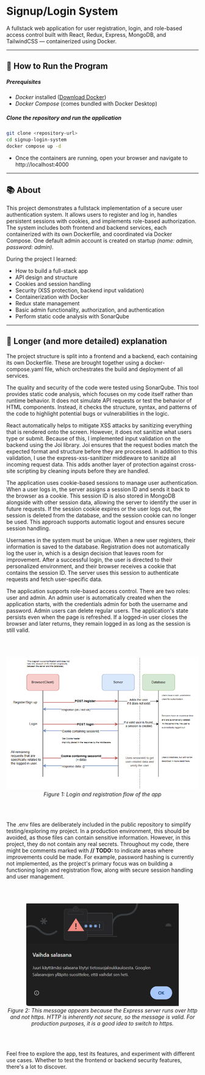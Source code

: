 # Signup/Login System

A fullstack web application for user registration, login, and role-based access control built with React, Redux, Express, MongoDB, and TailwindCSS — containerized using Docker.

---

## 🚀 How to Run the Program

##### Prerequisites

- _Docker_ installed ([Download Docker](https://www.docker.com/get-started))
- _Docker Compose_ (comes bundled with Docker Desktop)

##### Clone the repository and run the application

```bash
git clone <repository-url>
cd signup-login-system
docker compose up -d
```

- Once the containers are running, open your browser and navigate to http://localhost:4000

---

## 📚 About

This project demonstrates a fullstack implementation of a secure user authentication system. It allows users to register and log in, handles persistent sessions with cookies, and implements role-based authorization. The system includes both frontend and backend services, each containerized with its own Dockerfile, and coordinated via Docker Compose. One default admin account is created on startup _(name: admin, password: admin)_.

During the project I learned:

- How to build a full-stack app
- API design and structure
- Cookies and session handling
- Security (XSS protection, backend input validation)
- Containerization with Docker
- Redux state management
- Basic admin functionality, authorization, and authentication
- Perform static code analysis with SonarQube

---

## 📘 Longer (and more detailed) explanation

The project structure is split into a frontend and a backend, each containing its own Dockerfile. These are brought together using a docker-compose.yaml file, which orchestrates the build and deployment of all services.

The quality and security of the code were tested using SonarQube. This tool provides static code analysis, which focuses on my code itself rather than runtime behavior. It does not simulate API requests or test the behavior of HTML components. Instead, it checks the structure, syntax, and patterns of the code to highlight potential bugs or vulnerabilities in the logic.

React automatically helps to mitigate XSS attacks by sanitizing everything that is rendered onto the screen. However, it does not sanitize what users type or submit. Because of this, I implemented input validation on the backend using the Joi library. Joi ensures that the request bodies match the expected format and structure before they are processed. In addition to this validation, I use the express-xss-sanitizer middleware to sanitize all incoming request data. This adds another layer of protection against cross-site scripting by cleaning inputs before they are handled.

The application uses cookie-based sessions to manage user authentication. When a user logs in, the server assigns a session ID and sends it back to the browser as a cookie. This session ID is also stored in MongoDB alongside with other session data, allowing the server to identify the user in future requests. If the session cookie expires or the user logs out, the session is deleted from the database, and the session cookie can no longer be used. This approach supports automatic logout and ensures secure session handling.

Usernames in the system must be unique. When a new user registers, their information is saved to the database. Registration does not automatically log the user in, which is a design decision that leaves room for improvement. After a successful login, the user is directed to their personalized environment, and their browser receives a cookie that contains the session ID. The server uses this session to authenticate requests and fetch user-specific data.

The application supports role-based access control. There are two roles: user and admin. An admin user is automatically created when the application starts, with the credentials admin for both the username and password. Admin users can delete regular users. The application's state persists even when the page is refreshed. If a logged-in user closes the browser and later returns, they remain logged in as long as the session is still valid.

<br><br>

<div style="text-align: center;">
  <img src="./readme-media/flow.png" alt="Login and registration flow" width="700"/>
  <br/>
  <em>Figure 1: Login and registration flow of the app</em>
</div>

<br><br>

The .env files are deliberately included in the public repository to simplify testing/exploring my project. In a production environment, this should be avoided, as those files can contain sensitive information. However, in this project, they do not contain any real secrets. Throughout my code, there might be comments marked with **// TODO:** to indicate areas where improvements could be made. For example, password hashing is currently not implemented, as the project's primary focus was on building a functioning login and registration flow, along with secure session handling and user management.

<br><br>

<div style="text-align: center;">
  <img src="./readme-media/warning.png" alt="Login and registration flow" width="400"/>
  <br/>
  <em>Figure 2: This message appears because the Express server runs over http and not https. HTTP is inherently not secure, so the message is valid. For production purposes, it is a good idea to switch to https.</em>
  <br>
</div>

<br><br>

Feel free to explore the app, test its features, and experiment with different use cases. Whether to test the frontend or backend security features, there's a lot to discover.